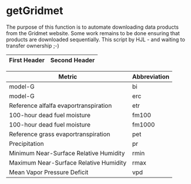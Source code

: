 # getGridmet

The purpose of this function is to automate downloading data products from the Gridmet website. Some work remains to be done ensuring that products are downloaded sequentially.  This script by HJL - and waiting to transfer ownership ;-)


| First Header  | Second Header |
| ------------- | ------------- |


|                 Metric                  |      Abbreviation    |
| --------------------------------------- |  ------------------- |
| model-G                                 |          bi          |
| model-G                                 |          erc         |
| Reference alfalfa evaportranspiration   |          etr         |
| 100-hour dead fuel moisture             |         fm100        |
| 100-hour dead fuel moisture             |         fm1000       |
| Reference grass evaportranspiration     |          pet         |
| Precipitation                           |          pr          |
| Minimum Near-Surface Relative Humidity  |         rmin         |
| Maximum Near-Surface Relative Humidity  |         rmax         |
| Mean Vapor Pressure Deficit             |          vpd         |
